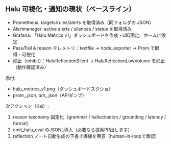 ## Halu 可視化・通知の現状（ベースライン）
- Prometheus: targets/rules/alerts を取得済み（同フォルダの JSON）
- Alertmanager: active alerts / silences / status を取得済み
- Grafana: 「Halu Metrics v1」ダッシュボードを作成・UID固定、ホームに設定
- Pass/Fail & reason テレメトリ：textfile → node_exporter → Prom で取得・可視化
- 抑止（inhibit）：HaluReflectionSilent → HaluReflectionLowVolume を抑止（動作確認済み）

添付:
- halu_metrics_v1.png（ダッシュボードスクショ）
- prom_*.json, am_*.json（APIダンプ）

次アクション（Kai）:
1) reason taxonomy 固定化（grammar / hallucination / grounding / latency / format）
2) emit_halu_eval のJSONL導入（必要なら提案PR出します）
3) reflection ノート自動生成の下書き導線を用意（human-in-loopで承認）
